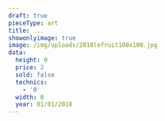 ```yaml
---
draft: true
pieceType: art
title: ...
showonlyimage: true
image: /img/uploads/2018lefruit100x100.jpg
data:
  height: 0
  price: 2
  sold: false
  technics:
    - '0'
  width: 0
  year: 01/01/2018
---
```


